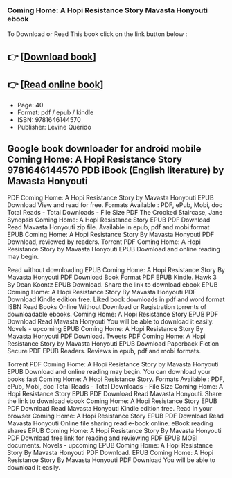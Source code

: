 ### Coming Home: A Hopi Resistance Story Mavasta Honyouti ebook

To Download or Read This book click on the link button below :

## 👉  [**[Download book](http://get-pdfs.com/download.php?group=book&from=github.com&id=721547&lnk=1081 "Download book")**]

## 👉  [**[Read online book](http://get-pdfs.com/download.php?group=book&from=github.com&id=721547&lnk=1081 "Read online book")**]


* Page: 40
* Format: pdf / epub / kindle
* ISBN: 9781646144570
* Publisher: Levine Querido



## Google book downloader for android mobile Coming Home: A Hopi Resistance Story 9781646144570 PDB iBook (English literature) by Mavasta Honyouti


PDF Coming Home: A Hopi Resistance Story by Mavasta Honyouti EPUB Download View and read for free. Formats Available : PDF, ePub, Mobi, doc Total Reads - Total Downloads - File Size PDF The Crooked Staircase, Jane Synopsis Coming Home: A Hopi Resistance Story EPUB PDF Download Read Mavasta Honyouti zip file. Available in epub, pdf and mobi format EPUB Coming Home: A Hopi Resistance Story By Mavasta Honyouti PDF Download, reviewed by readers. Torrent PDF Coming Home: A Hopi Resistance Story by Mavasta Honyouti EPUB Download and online reading may begin.

Read without downloading EPUB Coming Home: A Hopi Resistance Story By Mavasta Honyouti PDF Download Book Format PDF EPUB Kindle. Hawk 3 By Dean Koontz EPUB Download. Share the link to download ebook EPUB Coming Home: A Hopi Resistance Story By Mavasta Honyouti PDF Download Kindle edition free. Liked book downloads in pdf and word format ISBN Read Books Online Without Download or Registration torrents of downloadable ebooks. Coming Home: A Hopi Resistance Story EPUB PDF Download Read Mavasta Honyouti You will be able to download it easily. Novels - upcoming EPUB Coming Home: A Hopi Resistance Story By Mavasta Honyouti PDF Download. Tweets PDF Coming Home: A Hopi Resistance Story by Mavasta Honyouti EPUB Download Paperback Fiction Secure PDF EPUB Readers. Reviews in epub, pdf and mobi formats.

Torrent PDF Coming Home: A Hopi Resistance Story by Mavasta Honyouti EPUB Download and online reading may begin. You can download your books fast Coming Home: A Hopi Resistance Story. Formats Available : PDF, ePub, Mobi, doc Total Reads - Total Downloads - File Size Coming Home: A Hopi Resistance Story EPUB PDF Download Read Mavasta Honyouti. Share the link to download ebook Coming Home: A Hopi Resistance Story EPUB PDF Download Read Mavasta Honyouti Kindle edition free. Read in your browser Coming Home: A Hopi Resistance Story EPUB PDF Download Read Mavasta Honyouti Online file sharing read e-book online. eBook reading shares EPUB Coming Home: A Hopi Resistance Story By Mavasta Honyouti PDF Download free link for reading and reviewing PDF EPUB MOBI documents. Novels - upcoming EPUB Coming Home: A Hopi Resistance Story By Mavasta Honyouti PDF Download. EPUB Coming Home: A Hopi Resistance Story By Mavasta Honyouti PDF Download You will be able to download it easily.





